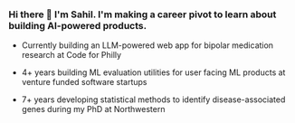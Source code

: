 ### Hi there 👋 I'm Sahil. I'm making a career pivot to learn about building AI-powered products.

- Currently building an LLM-powered web app for bipolar medication research at Code for Philly

- 4+ years building ML evaluation utilities for user facing ML products at venture funded software startups 
- 7+ years developing statistical methods to identify disease-associated genes during my PhD at Northwestern

<!--
**sahildshah1/sahildshah1** is a ✨ _special_ ✨ repository because its `README.md` (this file) appears on your GitHub profile.

Here are some ideas to get you started:

- 🔭 I’m currently working on ...
- 🌱 I’m currently learning ...
- 👯 I’m looking to collaborate on ...
- 🤔 I’m looking for help with ...
- 💬 Ask me about ...
- 📫 How to reach me: ...
- 😄 Pronouns: ...
- ⚡ Fun fact: ...
-->

